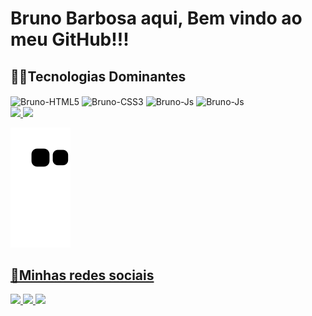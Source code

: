 <h1> Bruno Barbosa aqui, Bem vindo ao meu GitHub!!! </h1>

<h2 align="left">👨‍💻Tecnologias Dominantes</h2>
<div align="left" style="display: inline-block">
<img align="center" alt="Bruno-HTML5" height="30" width="40" src="https://cdn.jsdelivr.net/gh/devicons/devicon/icons/html5/html5-original.svg" />
<img align="center" alt="Bruno-CSS3" height="30" width="40" src="https://cdn.jsdelivr.net/gh/devicons/devicon/icons/css3/css3-original.svg" />          
<img align="center" alt="Bruno-Js" height="30" width="40" src="https://cdn.jsdelivr.net/gh/devicons/devicon/icons/javascript/javascript-original.svg" />
<img align="center" alt="Bruno-Js" height="30" width="40" src="https://cdn.jsdelivr.net/gh/devicons/devicon/icons/mysql/mysql-original.svg" />          
</div> <br>

<div align="left">
  <a href="https://github.com/brunodesp">
  <img height="165em" src="https://github-readme-stats.vercel.app/api?username=brunodesp&show_icons=true&theme=tokyonight&include_all_commits=true&count_private=true"/>
  <img height="165em" src="https://github-readme-stats.vercel.app/api/top-langs/?username=brunodesp&layout=compact&langs_count=7&theme=tokyonight"/>
</div>

![Snake animation](https://github.com/brunodesp/brunodesp/blob/output/github-contribution-grid-snake.svg) 

<div align="left">
<h2>📧Minhas redes sociais</h2>
</div>

<div align="left">
      <a href = "https://www.instagram.com/antunes.no/" target="_blank"><img src="https://img.shields.io/badge/Instagram-E4405F?style=for-the-badge&logo=instagram&logoColor=white"</a>
      <a href = "mailto:antunesbrunobarbosa1@gmail.com" target="_blank"><img src="https://img.shields.io/badge/Gmail-D14836?style=for-the-badge&logo=gmail&logoColor=white"</a>
      <a href = "https://www.linkedin.com/in/bruno-barbosa-a645931b8/" target="_blank"><img src="https://img.shields.io/badge/LinkedIn-0077B5?style=for-the-badge&logo=linkedin&logoColor=white"</a>
</div>


   

